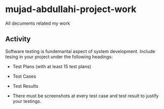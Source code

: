 # mujad-abdullahi-project-work
All decuments related my work

## Activity
Software testing is fundemantal aspect of system development. Include tesing in your project under the following headings:
* Test Plans (with at least 15 test plans)
* Test Cases
* Test Results

* There must be screenshots at every test case and test result to justify your testings.
